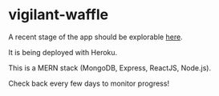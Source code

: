 # vigilant-waffle

A recent stage of the app should be explorable [here](https://fierce-brook-30407.herokuapp.com/). 

It is being deployed with Heroku.

This is a MERN stack (MongoDB, Express, ReactJS, Node.js).

Check back every few days to monitor progress! 
